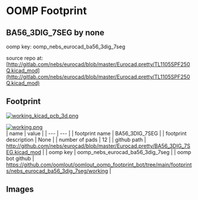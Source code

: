 # OOMP Footprint  
## BA56_3DIG_7SEG  by none  
  
oomp key: oomp_nebs_eurocad_ba56_3dig_7seg  
  
source repo at: [http://gitlab.com/nebs/eurocad/blob/master/Eurocad.pretty/TL1105SPF250Q.kicad_mod](http://gitlab.com/nebs/eurocad/blob/master/Eurocad.pretty/TL1105SPF250Q.kicad_mod)  
## Footprint  
  
[![working_kicad_pcb_3d.png](working_kicad_pcb_3d_600.png)](working_kicad_pcb_3d.png)  
  
[![working.png](working_600.png)](working.png)  
| name | value | 
| --- | --- | 
| footprint name | BA56_3DIG_7SEG | 
| footprint description | None | 
| number of pads | 12 | 
| github path | http://github.com/nebs/eurocad/blob/master/Eurocad.pretty/BA56_3DIG_7SEG.kicad_mod | 
| oomp key | oomp_nebs_eurocad_ba56_3dig_7seg | 
| oomp bot github | https://github.com/oomlout/oomlout_oomp_footprint_bot/tree/main/footprints/nebs_eurocad_ba56_3dig_7seg/working | 
## Images  
